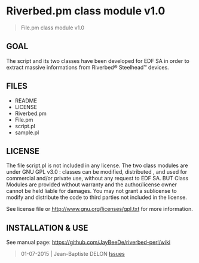 # Riverbed.pm class module v1.0
> File.pm class module v1.0

## GOAL

The script and its two classes have been developed for EDF SA in order to
extract massive informations from Riverbed® Steelhead™ devices.							

## FILES

- README
- LICENSE
- Riverbed.pm
- File.pm
- script.pl
- sample.pl

## LICENSE

The file script.pl is not included in any license. The two class modules 
are under GNU GPL v3.0 : classes can be modified, distributed , and used
for commercial and/or private use, without any request to EDF SA.
BUT
Class Modules are provided without warranty and the author/license
owner cannot be held liable for damages.
You may not grant a sublicense to modify and distribute the code to
third parties not included in the license.

See license file or http://www.gnu.org/licenses/gpl.txt for more 
information.

## INSTALLATION & USE

See manual page: https://github.com/JayBeeDe/riverbed-perl/wiki

> 01-07-2015 | Jean-Baptiste DELON
[Issues](https://github.com/JayBeeDe/riverbed-perl/issues)

